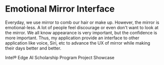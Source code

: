 # Emotional Mirror Interface
 Everyday, we use mirror to comb our hair or make up. However, the mirror is emotional-less. A lot of people feel discourage or even don't want to look at the mirror. We all know appearance is very important, but the confidence is more important. Thus, my application provide an interface to other application like voice, Siri, etc to advance the UX of mirror while making their days better and better.
 
 
 Intel® Edge AI Scholarship Program Project Showcase
